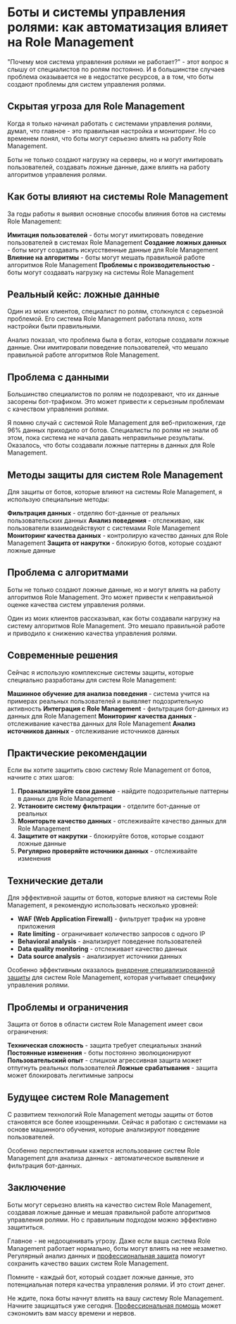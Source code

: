 # Боты и системы управления ролями: как автоматизация влияет на Role Management

"Почему моя система управления ролями не работает?" - этот вопрос я слышу от специалистов по ролям постоянно. И в большинстве случаев проблема оказывается не в недостатке ресурсов, а в том, что боты создают проблемы для систем управления ролями.

## Скрытая угроза для Role Management

Когда я только начинал работать с системами управления ролями, думал, что главное - это правильная настройка и мониторинг. Но со временем понял, что боты могут серьезно влиять на работу Role Management.

Боты не только создают нагрузку на серверы, но и могут имитировать пользователей, создавать ложные данные, даже влиять на работу алгоритмов управления ролями.

## Как боты влияют на системы Role Management

За годы работы я выявил основные способы влияния ботов на системы Role Management:

**Имитация пользователей** - боты могут имитировать поведение пользователей в системах Role Management
**Создание ложных данных** - боты могут создавать искусственные данные для Role Management
**Влияние на алгоритмы** - боты могут мешать правильной работе алгоритмов Role Management
**Проблемы с производительностью** - боты могут создавать нагрузку на системы Role Management

## Реальный кейс: ложные данные

Один из моих клиентов, специалист по ролям, столкнулся с серьезной проблемой. Его система Role Management работала плохо, хотя настройки были правильными.

Анализ показал, что проблема была в ботах, которые создавали ложные данные. Они имитировали поведение пользователей, что мешало правильной работе алгоритмов Role Management.

## Проблема с данными

Большинство специалистов по ролям не подозревают, что их данные засорены бот-трафиком. Это может привести к серьезным проблемам с качеством управления ролями.

Я помню случай с системой Role Management для веб-приложения, где 96% данных приходило от ботов. Специалисты по ролям не знали об этом, пока система не начала давать неправильные результаты. Оказалось, что боты создавали ложные паттерны в данных для Role Management.

## Методы защиты для систем Role Management

Для защиты от ботов, которые влияют на системы Role Management, я использую специальные методы:

**Фильтрация данных** - отделяю бот-данные от реальных пользовательских данных
**Анализ поведения** - отслеживаю, как пользователи взаимодействуют с системами Role Management
**Мониторинг качества данных** - контролирую качество данных для Role Management
**Защита от накрутки** - блокирую ботов, которые создают ложные данные

## Проблема с алгоритмами

Боты не только создают ложные данные, но и могут влиять на работу алгоритмов Role Management. Это может привести к неправильной оценке качества систем управления ролями.

Один из моих клиентов рассказывал, как боты создавали нагрузку на систему алгоритмов Role Management. Это мешало правильной работе и приводило к снижению качества управления ролями.

## Современные решения

Сейчас я использую комплексные системы защиты, которые специально разработаны для систем Role Management:

**Машинное обучение для анализа поведения** - система учится на примерах реальных пользователей и выявляет подозрительную активность
**Интеграция с Role Management** - фильтрация бот-данных из данных для Role Management
**Мониторинг качества данных** - отслеживание качества данных для Role Management
**Анализ источников данных** - отслеживание источников данных

## Практические рекомендации

Если вы хотите защитить свою систему Role Management от ботов, начните с этих шагов:

1. **Проанализируйте свои данные** - найдите подозрительные паттерны в данных для Role Management
2. **Установите систему фильтрации** - отделите бот-данные от реальных
3. **Мониторьте качество данных** - отслеживайте качество данных для Role Management
4. **Защитите от накрутки** - блокируйте ботов, которые создают ложные данные
5. **Регулярно проверяйте источники данных** - отслеживайте изменения

## Технические детали

Для эффективной защиты от ботов, которые влияют на системы Role Management, я рекомендую использовать несколько уровней:

- **WAF (Web Application Firewall)** - фильтрует трафик на уровне приложения
- **Rate limiting** - ограничивает количество запросов с одного IP
- **Behavioral analysis** - анализирует поведение пользователей
- **Data quality monitoring** - отслеживает качество данных
- **Data source analysis** - анализирует источники данных

Особенно эффективным оказалось [внедрение специализированной защиты](https://progaem.com/ustanovka-antibота-usluga-po-zashhite-ot-botов-vashih-sajtов-na-различных-cms-системах.html) для систем Role Management, которая учитывает специфику управления ролями.

## Проблемы и ограничения

Защита от ботов в области систем Role Management имеет свои ограничения:

**Техническая сложность** - защита требует специальных знаний
**Постоянные изменения** - боты постоянно эволюционируют
**Пользовательский опыт** - слишком агрессивная защита может отпугнуть реальных пользователей
**Ложные срабатывания** - защита может блокировать легитимные запросы

## Будущее систем Role Management

С развитием технологий Role Management методы защиты от ботов становятся все более изощренными. Сейчас я работаю с системами на основе машинного обучения, которые анализируют поведение пользователей.

Особенно перспективным кажется использование систем Role Management для анализа данных - автоматическое выявление и фильтрация бот-данных.

## Заключение

Боты могут серьезно влиять на качество систем Role Management, создавая ложные данные и мешая правильной работе алгоритмов управления ролями. Но с правильным подходом можно эффективно защититься.

Главное - не недооценивать угрозу. Даже если ваша система Role Management работает нормально, боты могут влиять на нее незаметно. Регулярный анализ данных и [профессиональная защита](https://progaem.com/ustanovka-antibота-usluga-po-zashhite-ot-botов-vashih-sajtов-na-различных-cms-системах.html) помогут сохранить качество ваших систем Role Management.

Помните - каждый бот, который создает ложные данные, это потенциальная потеря качества управления ролями. И это стоит денег.

Не ждите, пока боты начнут влиять на вашу систему Role Management. Начните защищаться уже сегодня. [Профессиональная помощь](https://progaem.com/ustanovka-antibота-usluga-po-zashhite-ot-botов-vashih-sajtов-na-различных-cms-системах.html) может сэкономить вам массу времени и нервов.
